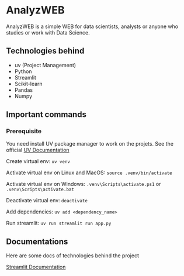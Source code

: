 # AnalyzWEB

AnalyzWEB is a simple WEB for data scientists, analysts or anyone who studies or work with Data Science.

## Technologies behind

- uv (Project Management)
- Python
- Streamlit
- Scikit-learn
- Pandas
- Numpy

## Important commands

### Prerequisite

You need install UV package manager to work on the projets.
See the official [UV Documentation](https://docs.astral.sh/uv/getting-started/)

Create virtual env: `uv venv`

Activate virtual env on Linux and MacOS: `source .venv/bin/activate`

Activate virtual env on Windows: `.venv\Scripts\activate.ps1` or `.venv\Scripts\activate.bat`

Deactivate virtual env: `deactivate`

Add dependencies: `uv add <dependency_name>`

Run streamlit: `uv run streamlit run app.py`

## Documentations

Here are some docs of technologies behind the project

[Streamlit Documentation](https://docs.streamlit.io/get-started/installation/command-line#install-streamlit-in-your-environment)
